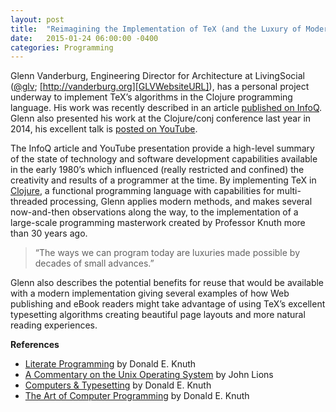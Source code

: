 ```yaml
---
layout: post
title:  "Reimagining the Implementation of TeX (and the Luxury of Modern Programming Methods)"
date:   2015-01-24 06:00:00 -0400
categories: Programming
---
```

Glenn Vanderburg, Engineering Director for Architecture at LivingSocial
([@glv][GLVTwitterURL]; [http://vanderburg.org][GLVWebsiteURL]), has a personal project underway to
implement TeX’s algorithms in the Clojure programming language. His work was recently described in an
article [published on InfoQ][InfoQArticleURL]. Glenn also presented his work at the Clojure/conj
conference last year in 2014, his excellent talk is [posted on YouTube][ClojureTVVideoURL].

The InfoQ article and YouTube presentation provide a high-level summary of the state of technology and
software development capabilities available in the early 1980’s which influenced (really restricted and
confined) the creativity and results of a programmer at the time. By implementing TeX in [Clojure][ClojureWebsiteURL],
a functional programming language with capabilities for multi-threaded processing, Glenn applies modern methods,
and makes several now-and-then observations along the way, to the implementation of a large-scale programming
masterwork created by Professor Knuth more than 30 years ago.

> “The ways we can program today are luxuries made possible by decades of small advances.”

Glenn also describes the potential benefits for reuse that would be available with a modern implementation
giving several examples of how Web publishing and eBook readers might take advantage of using TeX’s excellent
typesetting algorithms creating beautiful page layouts and more natural reading experiences.

**References**

- [Literate Programming][LiterateProgrammingURL] by Donald E. Knuth
- [A Commentary on the Unix Operating System][CommentaryOnUnixURL] by John Lions
- [Computers & Typesetting][ComputersAndTypesettingURL] by Donald E. Knuth
- [The Art of Computer Programming][TheArtOfComputerProgrammingURL] by Donald E. Knuth

[GLVTwitterURL]: https://twitter.com/glv
[GLVWebSiteURL]: http://vanderburg.org/
[InfoQArticleURL]: http://www.infoq.com/news/2015/01/implementing-tex-in-clojure
[ClojureTVVideoURL]: https://www.youtube.com/watch?v=824yVKUPFjU
[ClojureWebsiteURL]: http://clojure.org/
[LiterateProgrammingURL]: http://www.literateprogramming.com/knuthweb.pdf
[CommentaryOnUnixURL]: http://www.lemis.com/grog/Documentation/Lions/
[ComputersAndTypesettingURL]: http://www.amazon.com/Computers-Typesetting-Volumes-A-E-Boxed/dp/0201734168
[TheArtOfComputerProgrammingURL]: http://www.amazon.com/Computer-Programming-Volumes-1-4A-Boxed/dp/0321751043

